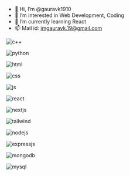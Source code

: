 - 👋 Hi, I’m @gauravk1910
- 👀 I’m interested in Web Development, Coding
- 🌱 I’m currently learning React
- 📫 Mail id: imgauravk.19@gmail.com

<!---
gauravk1910/gauravk1910 is a ✨ special ✨ repository because its `README.md` (this file) appears on your GitHub profile.
You can click the Preview link to take a look at your changes.
--->


![c++](https://github.com/gauravk1910/gaurav/assets/91137625/9157e1f8-3b96-49a6-8182-7352cf67e53e)

![python](https://github.com/gauravk1910/gaurav/assets/91137625/955163da-8ae4-4657-91a4-787b84b217a7)

![html](https://github.com/gauravk1910/gaurav/assets/91137625/796b16f0-46d4-4b28-a991-b5f7787ba59b)

![css](https://github.com/gauravk1910/gaurav/assets/91137625/5ac35ad5-40d2-4446-bf6b-0966ec3c2d38)

![js](https://github.com/gauravk1910/gaurav/assets/91137625/be5ed79a-3f5a-43a5-97cc-1ab8d9142177)

![react](https://github.com/gauravk1910/gaurav/assets/91137625/a03f2cc5-2314-4436-bd2d-bbd27ded5bee)

![nextjs](https://github.com/gauravk1910/gaurav/assets/91137625/b7884a0b-188f-44a3-911a-244c4c68322c)

![tailwind](https://github.com/gauravk1910/gaurav/assets/91137625/a0ecef8b-01a7-4c12-80b4-85022d6eb387)

![nodejs](https://github.com/gauravk1910/gaurav/assets/91137625/1284ef36-e326-48b0-b5ea-02caa85e1adc)

![expressjs](https://github.com/gauravk1910/gaurav/assets/91137625/94cd91b8-b220-4ea0-9818-74a15bd11a0d)

![mongodb](https://github.com/gauravk1910/gaurav/assets/91137625/635d7318-6c2e-4782-8f15-3d9e0c37a5a3)

![mysql](https://github.com/gauravk1910/gaurav/assets/91137625/6f212570-c927-4a90-9ccc-8f8e86bdd706)
